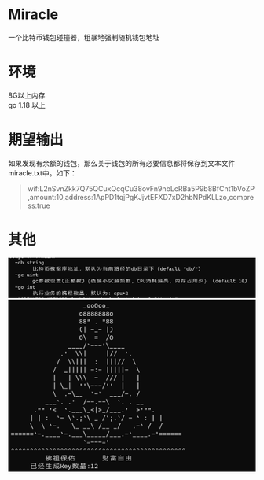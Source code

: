# Miracle 
一个比特币钱包碰撞器，粗暴地强制随机钱包地址
# 环境
8G以上内存<br/>
go 1.18 以上

# 期望输出

如果发现有余额的钱包，那么关于钱包的所有必要信息都将保存到文本文件miracle.txt中。如下：
>wif:L2nSvnZkk7Q75QCuxQcqCu38ovFn9nbLcRBa5P9b8BfCnt1bVoZP,amount:10,address:1ApPD1tqjPgKJjvtEFXD7xD2hbNPdKLLzo,compress:true<br/>
# 其他
![image](https://github.com/fgmiracle/miracle_bitcoin/blob/main/projectimg/help.png)
![image](https://github.com/fgmiracle/miracle_bitcoin/blob/main/projectimg/run.png)
